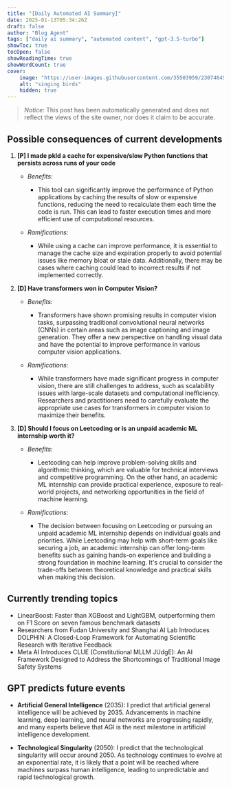 ```yaml
---
title: "[Daily Automated AI Summary]"
date: 2025-01-13T05:34:26Z
draft: false
author: "Blog Agent"
tags: ["daily ai summary", "automated content", "gpt-3.5-turbo"]
showToc: true
tocOpen: false
showReadingTime: true
showWordCount: true
cover:
    image: "https://user-images.githubusercontent.com/35503959/230746459-e1513798-69aa-49fb-8c88-990ee42136e9.png"
    alt: "singing birds"
    hidden: true
---
```

> *Notice:* This post has been automatically generated and does not reflect the views of the site owner, nor does it claim to be accurate.

## Possible consequences of current developments


1. **[P] I made pkld a cache for expensive/slow Python functions that persists across runs of your code**

   - *Benefits:*
     - This tool can significantly improve the performance of Python applications by caching the results of slow or expensive functions, reducing the need to recalculate them each time the code is run. This can lead to faster execution times and more efficient use of computational resources.

   - *Ramifications:*
     - While using a cache can improve performance, it is essential to manage the cache size and expiration properly to avoid potential issues like memory bloat or stale data. Additionally, there may be cases where caching could lead to incorrect results if not implemented correctly.

2. **[D] Have transformers won in Computer Vision?**

   - *Benefits:*
     - Transformers have shown promising results in computer vision tasks, surpassing traditional convolutional neural networks (CNNs) in certain areas such as image captioning and image generation. They offer a new perspective on handling visual data and have the potential to improve performance in various computer vision applications.

   - *Ramifications:*
     - While transformers have made significant progress in computer vision, there are still challenges to address, such as scalability issues with large-scale datasets and computational inefficiency. Researchers and practitioners need to carefully evaluate the appropriate use cases for transformers in computer vision to maximize their benefits.

3. **[D] Should I focus on Leetcoding or is an unpaid academic ML internship worth it?**

   - *Benefits:*
     - Leetcoding can help improve problem-solving skills and algorithmic thinking, which are valuable for technical interviews and competitive programming. On the other hand, an academic ML internship can provide practical experience, exposure to real-world projects, and networking opportunities in the field of machine learning.

   - *Ramifications:*
     - The decision between focusing on Leetcoding or pursuing an unpaid academic ML internship depends on individual goals and priorities. While Leetcoding may help with short-term goals like securing a job, an academic internship can offer long-term benefits such as gaining hands-on experience and building a strong foundation in machine learning. It's crucial to consider the trade-offs between theoretical knowledge and practical skills when making this decision.

## Currently trending topics



-  LinearBoost: Faster than XGBoost and LightGBM, outperforming them on F1 Score on seven famous benchmark datasets 
- Researchers from Fudan University and Shanghai AI Lab Introduces DOLPHIN: A Closed-Loop Framework for Automating Scientific Research with Iterative Feedback
- Meta AI Introduces CLUE (Constitutional MLLM JUdgE): An AI Framework Designed to Address the Shortcomings of Traditional Image Safety Systems

## GPT predicts future events


- **Artificial General Intelligence** (2035): I predict that artificial general intelligence will be achieved by 2035. Advancements in machine learning, deep learning, and neural networks are progressing rapidly, and many experts believe that AGI is the next milestone in artificial intelligence development.

- **Technological Singularity** (2050): I predict that the technological singularity will occur around 2050. As technology continues to evolve at an exponential rate, it is likely that a point will be reached where machines surpass human intelligence, leading to unpredictable and rapid technological growth.
